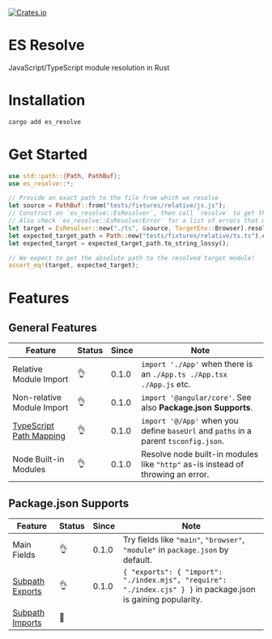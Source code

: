 [![Crates.io](https://img.shields.io/crates/v/es_resolve)](https://crates.io/crates/es_resolve) 

# ES Resolve

JavaScript/TypeScript module resolution in Rust

# Installation

```bash
cargo add es_resolve
```

# Get Started

```rust
use std::path::{Path, PathBuf};
use es_resolve::*;

// Provide an exact path to the file from which we resolve
let source = PathBuf::from("tests/fixtures/relative/js.js");
// Construct an `es_resolve::EsResolver`, then call `resolve` to get the result.
// Also check `es_resolve::EsResolverError` for a list of errors that might occur!
let target = EsResolver::new("./ts", &source, TargetEnv::Browser).resolve().unwrap();
let expected_target_path = Path::new("tests/fixtures/relative/ts.ts").canonicalize().unwrap();
let expected_target = expected_target_path.to_string_lossy();

// We expect to get the absolute path to the resolved target module!
assert_eq!(target, expected_target);
```

# Features

## General Features

| Feature | Status | Since  | Note |
|---|---|---|---|
| Relative Module Import | 👌 | 0.1.0 | `import './App'` when there is an `./App.ts ./App.tsx ./App.js` etc.
| Non-relative Module Import | 👌 | 0.1.0 | `import '@angular/core'`. See also **Package.json Supports**.
| [TypeScript Path Mapping](https://www.typescriptlang.org/docs/handbook/module-resolution.html#path-mapping) | 👌 | 0.1.0 | `import '@/App'` when you define `baseUrl` and `paths` in a parent `tsconfig.json`.
| Node Built-in Modules | 👌 | 0.1.0 | Resolve node built-in modules like `"http"` as-is instead of throwing an error.

## Package.json Supports

| Feature | Status | Since  | Note |
|---|---|---|---|
| Main Fields | 👌 | 0.1.0 | Try fields like `"main"`, `"browser"`, `"module"` in `package.json` by default.
| [Subpath Exports](https://nodejs.org/api/packages.html#subpath-exports) | 👌 | 0.1.0 | `{ "exports": { "import": "./index.mjs", "require": "./index.cjs" } }` in package.json is gaining popularity.
| [Subpath Imports](https://nodejs.org/api/packages.html#subpath-imports) | 👷 |  | 

